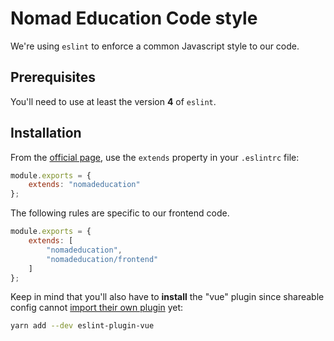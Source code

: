 # Nomad Education Code style

We're using `eslint` to enforce a common Javascript style to our code.

## Prerequisites

You'll need to use at least the version **4** of `eslint`.

## Installation

From the [official page](https://eslint.org/docs/developer-guide/shareable-configs), use the `extends` property in your `.eslintrc` file:

```js
module.exports = {
    extends: "nomadeducation"
};
```

The following rules are specific to our frontend code.

```js
module.exports = {
    extends: [
        "nomadeducation",
        "nomadeducation/frontend"
    ]
};
```

Keep in mind that you'll also have to **install** the "vue" plugin since shareable config cannot [import their own plugin](https://github.com/eslint/eslint/issues/3458) yet:

```bash
yarn add --dev eslint-plugin-vue
```
